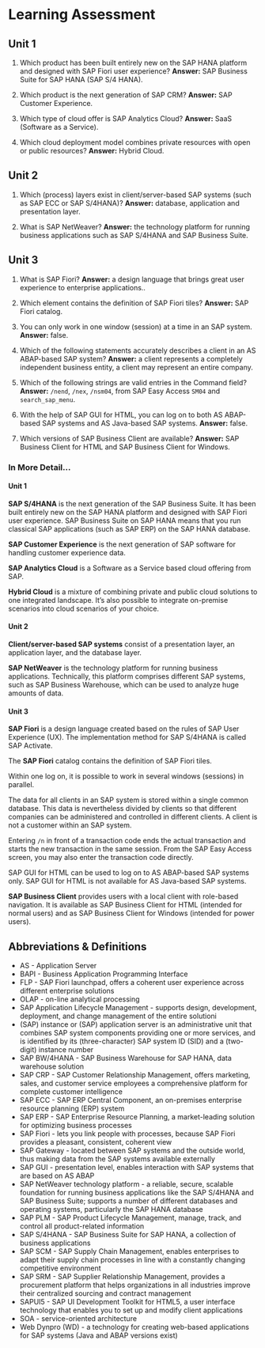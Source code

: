 # Learning Assessment

## Unit 1

1. Which product has been built entirely new on the SAP HANA platform and designed with SAP Fiori user experience? **Answer:** SAP Business Suite for SAP HANA (SAP S/4 HANA).

2. Which product is the next generation of SAP CRM? **Answer:** SAP Customer Experience.

3. Which type of cloud offer is SAP Analytics Cloud? **Answer:** SaaS (Software as a Service).

4. Which cloud deployment model combines private resources with open or public resources? **Answer:** Hybrid Cloud.

## Unit 2

1. Which (process) layers exist in client/server-based SAP systems (such as SAP ECC or SAP S/4HANA)? **Answer:** database, application and presentation layer.

2. What is SAP NetWeaver? **Answer:** the technology platform for running business applications such as SAP S/4HANA and SAP Business Suite.

## Unit 3

1. What is SAP Fiori? **Answer:** a design language that brings great user experience to enterprise applications..

2. Which element contains the definition of SAP Fiori tiles? **Answer:** SAP Fiori catalog.

3. You can only work in one window (session) at a time in an SAP system. **Answer:** false.

4. Which of the following statements accurately describes a client in an AS ABAP-based SAP system? **Answer:** a client represents a completely independent business entity, a client may represent an entire company.

5. Which of the following strings are valid entries in the Command field? **Answer:** `/nend`, `/nex`, `/nsm04`, from SAP Easy Access `SM04` and `search_sap_menu`.

6. With the help of SAP GUI for HTML, you can log on to both AS ABAP-based SAP systems and AS Java-based SAP systems. **Answer:** false.

7. Which versions of SAP Business Client are available? **Answer:** SAP Business Client for HTML and SAP Business Client for Windows.

### In More Detail...

#### Unit 1

**SAP S/4HANA** is the next generation of the SAP Business Suite. It has been built entirely new on the SAP HANA platform and designed with SAP Fiori user experience. SAP Business Suite on SAP HANA means that you run classical SAP applications (such as SAP ERP) on the SAP HANA database.

**SAP Customer Experience** is the next generation of SAP software for handling
 customer experience data.

**SAP Analytics Cloud** is a Software as a Service based cloud offering from SAP.

**Hybrid Cloud** is a mixture of combining private and public cloud solutions to one integrated landscape. It’s also possible to integrate on-premise scenarios into cloud scenarios of your choice.

#### Unit 2

**Client/server-based SAP systems** consist of a presentation layer, an application layer, and the database layer.

**SAP NetWeaver** is the technology platform for running business applications. Technically, this platform comprises different SAP systems, such as SAP Business Warehouse, which can be used to analyze huge amounts of data.

#### Unit 3

**SAP Fiori** is a design language created based on the rules of SAP User Experience (UX). The implementation method for SAP S/4HANA is called SAP Activate.

The **SAP Fiori** catalog contains the definition of SAP Fiori tiles.

Within one log on, it is possible to work in several windows (sessions) in parallel.

The data for all clients in an SAP system is stored within a single common database. This data is nevertheless divided by clients so that different companies can be administered and controlled in different clients. A client is not a customer within an SAP system.

Entering `/n` in front of a transaction code ends the actual transaction and starts the new transaction in the same session. From the SAP Easy Access screen, you may also enter the transaction code directly.

SAP GUI for HTML can be used to log on to AS ABAP-based SAP systems only. SAP GUI for HTML is not available for AS Java-based SAP systems.

**SAP Business Client** provides users with a local client with role-based navigation. It is available as SAP Business Client for HTML (intended for normal users) and as SAP Business Client for Windows (intended for power users).

## Abbreviations & Definitions

* AS - Application Server
* BAPI - Business Application Programming Interface
* FLP - SAP Fiori launchpad, offers a coherent user experience across different enterprise solutions
* OLAP - on-line analytical processing
* SAP Application Lifecycle Management - supports design, development, deployment, and change management of the entire solutioni
* (SAP) instance or (SAP) application server is an administrative unit that combines SAP system components providing one or more services, and is identified by its (three-character) SAP system ID (SID) and a (two-digit) instance number
* SAP BW/4HANA - SAP Business Warehouse for SAP HANA, data warehouse solution
* SAP CRP - SAP Customer Relationship Management, offers marketing, sales, and customer service employees a comprehensive platform for complete customer intelligence
* SAP ECC - SAP ERP Central Component, an on-premises enterprise resource planning (ERP) system
* SAP ERP - SAP Enterprise Resource Planning, a market-leading solution for optimizing business processes
* SAP Fiori - lets you link people with processes, because SAP Fiori provides a pleasant, consistent, coherent view
* SAP Gateway - located between SAP systems and the outside world, thus making data from the SAP systems available externally
* SAP GUI - presentation level, enables interaction with SAP systems that are based on AS ABAP
* SAP NetWeaver technology platform - a reliable, secure, scalable foundation for running business applications like the SAP S/4HANA and SAP Business Suite; supports a number of different databases and operating systems, particularly the SAP HANA database
* SAP PLM - SAP Product Lifecycle Management, manage, track, and control all product-related information
* SAP S/4HANA - SAP Business Suite for SAP HANA, a collection of business applications
* SAP SCM - SAP Supply Chain Management, enables enterprises to adapt their supply chain processes in line with a constantly changing competitive environment
* SAP SRM - SAP Supplier Relationship Management, provides a procurement platform that helps organizations in all industries improve their centralized sourcing and contract management
* SAPUI5 - SAP UI Development Toolkit for HTML5, a user interface technology that enables you to set up and modify client applications
* SOA - service-oriented architecture
* Web Dynpro (WD) - a technology for creating web-based applications for SAP systems (Java and ABAP versions exist)
